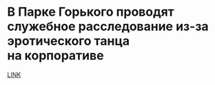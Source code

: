 # В Парке Горького проводят служебное расследование из-за эротического танца на корпоративе 



[LINK](https://varlamov.ru/3323300.html)